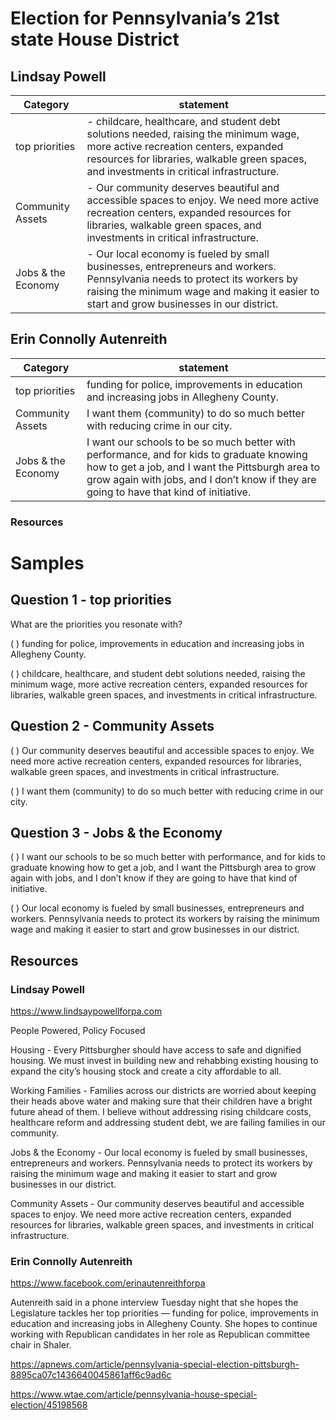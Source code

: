# Election for Pennsylvania’s 21st state House District

## Lindsay Powell 

|  Category        |  statement |
|------------------|------------|
|  top priorities  |   - childcare, healthcare, and student debt solutions needed, raising the minimum wage, more active recreation centers, expanded resources for libraries, walkable green spaces, and investments in critical infrastructure.  |
| Community Assets  |  - Our community deserves beautiful and accessible spaces to enjoy. We need more active recreation centers, expanded resources for libraries, walkable green spaces, and investments in critical infrastructure.    |
| Jobs & the Economy    |   - Our local economy is fueled by small businesses, entrepreneurs and workers. Pennsylvania needs to protect its workers by raising the minimum wage and making it easier to start and grow businesses in our district.   |
 
## Erin Connolly Autenreith  

|  Category        |  statement |
|------------------|------------|
|  top priorities  |  funding for police, improvements in education and increasing jobs in Allegheny County.   |
| Community Assets  |  I want them (community) to do so much better with reducing crime in our city.   |
| Jobs & the Economy    | I want our schools to be so much better with performance, and for kids to graduate knowing how to get a job, and I want the Pittsburgh area to grow again with jobs, and I don’t know if they are going to have that kind of initiative.     |
  
### Resources 

# Samples

## Question 1 - top priorities

What are the priorities you resonate with?

( ) funding for police, improvements in education and increasing jobs in Allegheny County.

( ) childcare, healthcare, and student debt solutions needed, raising the minimum wage, more active recreation centers, expanded resources for libraries, walkable green spaces, and investments in critical infrastructure.

## Question 2 - Community Assets

( ) Our community deserves beautiful and accessible spaces to enjoy. We need more active recreation centers, expanded resources for libraries, walkable green spaces, and investments in critical infrastructure.

( ) I want them (community) to do so much better with reducing crime in our city.

## Question 3 - Jobs & the Economy 

( ) I want our schools to be so much better with performance, and for kids to graduate knowing how to get a job, and I want the Pittsburgh area to grow again with jobs, and I don’t know if they are going to have that kind of initiative.

( ) Our local economy is fueled by small businesses, entrepreneurs and workers. Pennsylvania needs to protect its workers by raising the minimum wage and making it easier to start and grow businesses in our district. 


## Resources 

### Lindsay Powell 

https://www.lindsaypowellforpa.com

People Powered, Policy Focused

Housing - Every Pittsburgher should have access to safe and dignified housing. We must invest in building new and rehabbing existing housing to expand the city’s housing stock and create a city affordable to all. 

Working Families - Families across our districts are worried about keeping their heads above water and making sure that their children have a bright future ahead of them. I believe without addressing rising childcare costs, healthcare reform and addressing student debt, we are failing families in our community.

Jobs & the Economy - Our local economy is fueled by small businesses, entrepreneurs and workers. Pennsylvania needs to protect its workers by raising the minimum wage and making it easier to start and grow businesses in our district. 

Community Assets - Our community deserves beautiful and accessible spaces to enjoy. We need more active recreation centers, expanded resources for libraries, walkable green spaces, and investments in critical infrastructure. 

### Erin Connolly Autenreith  

https://www.facebook.com/erinautenreithforpa

Autenreith said in a phone interview Tuesday night that she hopes the Legislature tackles her top priorities — funding for police, improvements in education and increasing jobs in Allegheny County. She hopes to continue working with Republican candidates in her role as Republican committee chair in Shaler.

https://apnews.com/article/pennsylvania-special-election-pittsburgh-8895ca07c1436640045861aff6c9ad6c

https://www.wtae.com/article/pennsylvania-house-special-election/45198568

 
